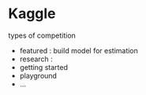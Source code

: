 # Kaggle

types of competition
- featured : build model for estimation
- research : 
- getting started
- playground
- ...
